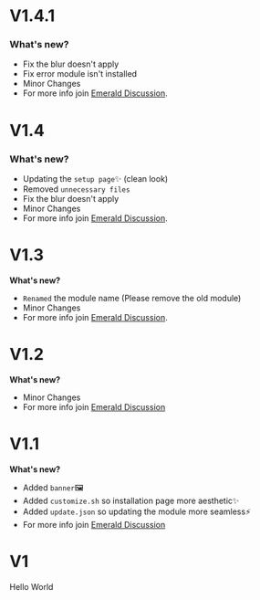 # V1.4.1
### What's new?
- Fix the blur doesn't apply
- Fix error module isn't installed 
- Minor Changes
- For more info join [Emerald Discussion](https://t.me/EmeraldDiscuss).

# V1.4
### What's new?
- Updating the `setup page`✨  (clean look)
- Removed `unnecessary files`
- Fix the blur doesn't apply
- Minor Changes
- For more info join [Emerald Discussion](https://t.me/EmeraldDiscuss).

# V1.3
**What's new?**
- `Renamed` the module name (Please remove the old module)
- Minor Changes
- For more info join [Emerald Discussion](https://t.me/EmeraldDiscuss).

# V1.2
**What's new?**
- Minor Changes
- For more info join [Emerald Discussion](https://t.me/EmeraldDiscuss)

# V1.1
**What's new?**
- Added `banner`🖼️
- Added `customize.sh` so installation page more aesthetic✨
- Added `update.json` so updating the module more seamless⚡
- For more info join [Emerald Discussion](https://t.me/EmeraldDiscuss)

# V1
Hello World

